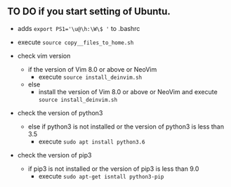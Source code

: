 ## TO DO if you start setting of Ubuntu. 
- adds `export PS1='\u@\h:\W\$ '` to .bashrc

- execute `source copy__files_to_home.sh`

- check vim version 
    - if the version of Vim 8.0 or above or NeoVim
        - execute `source install_deinvim.sh`
    - else
        - install the version of Vim 8.0 or above or NeoVim and execute `source install_deinvim.sh`

- check the version of python3
    - else if python3 is not installed or the version of python3 is less than 3.5
        - execute `sudo apt install python3.6`

- check the version of pip3
    - if pip3 is not installed or the version of pip3 is less than 9.0
        - execute `sudo apt-get isntall python3-pip`
